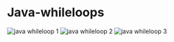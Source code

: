 # Java-whileloops
![java whileloop 1](https://cloud.githubusercontent.com/assets/13667918/9153125/dde56040-3df9-11e5-82b5-910e21f774cf.jpg)
![java whileloop 2](https://cloud.githubusercontent.com/assets/13667918/9153124/dde3f19c-3df9-11e5-8807-30608910f7cd.jpg)
![java whileloop 3](https://cloud.githubusercontent.com/assets/13667918/9153126/ddee70ea-3df9-11e5-98fd-4898e2161f57.jpg)

